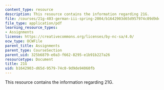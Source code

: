 ```yaml
---
content_type: resource
description: This resource contains the information regarding 21G.
file: /courses/21g-403-german-iii-spring-2004/b1642903d65d957974c09d9de94060fb_MIT21G_403S04_lee_essay.pdf
file_type: application/pdf
learning_resource_types:
- Assignments
license: https://creativecommons.org/licenses/by-nc-sa/4.0/
ocw_type: OCWFile
parent_title: Assignments
parent_type: CourseSection
parent_uid: 325b6879-e0a3-f662-8295-e1b91b227a26
resourcetype: Document
title: 21G
uid: b1642903-d65d-9579-74c0-9d9de94060fb
---
```

This resource contains the information regarding 21G.